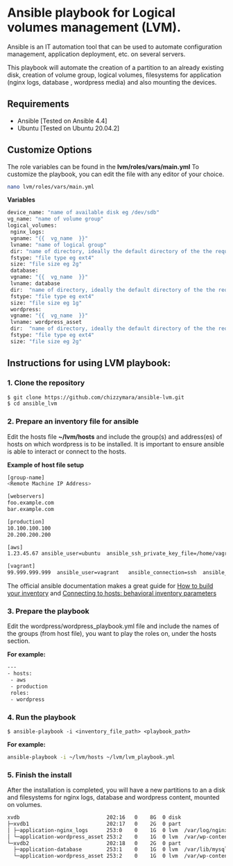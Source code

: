 # Ansible playbook for Logical volumes management (LVM).

Ansible is an IT automation tool that can be used to automate configuration management, application deployment, etc.  on several servers.

This playbook will automate the creation of a partition to an already existing disk, creation of volume group, logical volumes, filesystems for application (nginx logs, database , wordpress media) and also mounting the devices. 
 


## Requirements

-   Ansible [Tested on Ansible 4.4]
-   Ubuntu [Tested on Ubuntu 20.04.2]


## Customize Options
The role variables can be found in the **lvm/roles/vars/main.yml** To customize the playbook, you can edit the file with any editor of your choice.

```sh
nano lvm/roles/vars/main.yml
```
**Variables**
```sh
device_name: "name of available disk eg /dev/sdb"
vg_name: "name of volume group"
logical_volumes:
 nginx_logs:
 vgname: "{{  vg_name  }}"
 lvname: "name of logical group"
 dir: "name of directory, ideally the default directory of the the required service. for example for nginx logs it will be /var/log/nginx"
 fstype: "file type eg ext4"
 size: "file size eg 2g"
 database:
 vgname: "{{  vg_name  }}"
 lvname: database
 dir:  "name of directory, ideally the default directory of the the required service."
 fstype: "file type eg ext4"
 size: "file size eg 1g"
 wordpress:
 vgname: "{{  vg_name  }}"
 lvname: wordpress_asset
 dir:  "name of directory, ideally the default directory of the the required service. for example for wordpress media/assets it will be /var/wp-content"
 fstype: "file type eg ext4"
 size: "file size eg 2g"

```

## Instructions for using LVM playbook:

### 1. Clone the repository
```sh
$ git clone https://github.com/chizzymara/ansible-lvm.git
$ cd ansible_lvm
```
### 2. Prepare an inventory file for ansible
Edit the hosts file **~/lvm/hosts** and include the group(s) and address(es) of hosts on which wordpress is to be installed. It is important to ensure ansible is able to interact or  connect to the hosts.  

**Example of host file setup**

```sh
[group-name]
<Remote Machine IP Address>

[webservers]
foo.example.com
bar.example.com

[production]
10.100.100.100
20.200.200.200

[aws]
1.23.45.67 ansible_user=ubuntu  ansible_ssh_private_key_file=/home/vagrant/keyfile.pem

[vagrant]
99.999.999.999  ansible_user=vagrant   ansible_connection=ssh  ansible_private_key_file=~/.ssh/id_rsa
```
The official ansible documentation makes a great guide for [How to build your inventory](https://docs.ansible.com/ansible/latest/user_guide/intro_inventory.html#how-to-build-your-inventory)
and [Connecting to hosts: behavioral inventory parameters](https://docs.ansible.com/ansible/latest/user_guide/intro_inventory.html#id17) 



### 3. Prepare the playbook
Edit the wordpress/wordpress_playbook.yml  file and include the names of the groups (from host file), you want to play the roles on, under the hosts section.

**For example:**
```sh
---
- hosts:
 - aws
 - production
 roles:
 - wordpress
```
### 4. Run the playbook

```
$ ansible-playbook -i <inventory_file_path> <playbook_path>
```
**For example:**

```sh
ansible-playbook -i ~/lvm/hosts ~/lvm/lvm_playbook.yml
```
### 5. Finish the install
After the installation is completed, you will have a new partitions to an a disk and filesystems for nginx logs, database and wordpress content, mounted on volumes.

```sh
xvdb                            202:16   0    8G  0 disk 
├─xvdb1                         202:17   0    2G  0 part 
│ ├─application-nginx_logs      253:0    0    1G  0 lvm  /var/log/nginx
│ └─application-wordpress_asset 253:2    0    1G  0 lvm  /var/wp-content
└─xvdb2                         202:18   0    2G  0 part 
  ├─application-database        253:1    0    1G  0 lvm  /var/lib/mysql
  └─application-wordpress_asset 253:2    0    1G  0 lvm  /var/wp-content

```
